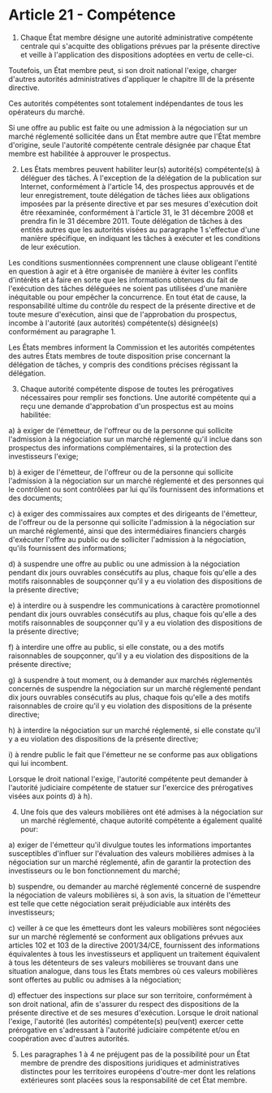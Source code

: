 # Article 21 - Compétence


1. Chaque État membre désigne une autorité administrative compétente centrale qui s'acquitte des obligations prévues par la présente directive et veille à l'application des dispositions adoptées en vertu de celle-ci.

Toutefois, un État membre peut, si son droit national l'exige, charger d'autres autorités administratives d'appliquer le chapitre III de la présente directive.

Ces autorités compétentes sont totalement indépendantes de tous les opérateurs du marché.

Si une offre au public est faite ou une admission à la négociation sur un marché réglementé sollicitée dans un État membre autre que l'État membre d'origine, seule l'autorité compétente centrale désignée par chaque État membre est habilitée à approuver le prospectus.

2. Les États membres peuvent habiliter leur(s) autorité(s) compétente(s) à déléguer des tâches. À l'exception de la délégation de la publication sur Internet, conformément à l'article 14, des prospectus approuvés et de leur enregistrement, toute délégation de tâches liées aux obligations imposées par la présente directive et par ses mesures d'exécution doit être réexaminée, conformément à l'article 31, le 31 décembre 2008 et prendra fin le 31 décembre 2011. Toute délégation de tâches à des entités autres que les autorités visées au paragraphe 1 s'effectue d'une manière spécifique, en indiquant les tâches à exécuter et les conditions de leur exécution.

Les conditions susmentionnées comprennent une clause obligeant l'entité en question à agir et à être organisée de manière à éviter les conflits d'intérêts et à faire en sorte que les informations obtenues du fait de l'exécution des tâches déléguées ne soient pas utilisées d'une manière inéquitable ou pour empêcher la concurrence. En tout état de cause, la responsabilité ultime du contrôle du respect de la présente directive et de toute mesure d'exécution, ainsi que de l'approbation du prospectus, incombe à l'autorité (aux autorités) compétente(s) désignée(s) conformément au paragraphe 1.

Les États membres informent la Commission et les autorités compétentes des autres États membres de toute disposition prise concernant la délégation de tâches, y compris des conditions précises régissant la délégation.

3. Chaque autorité compétente dispose de toutes les prérogatives nécessaires pour remplir ses fonctions. Une autorité compétente qui a reçu une demande d'approbation d'un prospectus est au moins habilitée:

a) à exiger de l'émetteur, de l'offreur ou de la personne qui sollicite l'admission à la négociation sur un marché réglementé qu'il inclue dans son prospectus des informations complémentaires, si la protection des investisseurs l'exige;

b) à exiger de l'émetteur, de l'offreur ou de la personne qui sollicite l'admission à la négociation sur un marché réglementé et des personnes qui le contrôlent ou sont contrôlées par lui qu'ils fournissent des informations et des documents;

c) à exiger des commissaires aux comptes et des dirigeants de l'émetteur, de l'offreur ou de la personne qui sollicite l'admission à la négociation sur un marché réglementé, ainsi que des intermédiaires financiers chargés d'exécuter l'offre au public ou de solliciter l'admission à la négociation, qu'ils fournissent des informations;

d) à suspendre une offre au public ou une admission à la négociation pendant dix jours ouvrables consécutifs au plus, chaque fois qu'elle a des motifs raisonnables de soupçonner qu'il y a eu violation des dispositions de la présente directive;

e) à interdire ou à suspendre les communications à caractère promotionnel pendant dix jours ouvrables consécutifs au plus, chaque fois qu'elle a des motifs raisonnables de soupçonner qu'il y a eu violation des dispositions de la présente directive;

f) à interdire une offre au public, si elle constate, ou a des motifs raisonnables de soupçonner, qu'il y a eu violation des dispositions de la présente directive;

g) à suspendre à tout moment, ou à demander aux marchés réglementés concernés de suspendre la négociation sur un marché réglementé pendant dix jours ouvrables consécutifs au plus, chaque fois qu'elle a des motifs raisonnables de croire qu'il y eu violation des dispositions de la présente directive;

h) à interdire la négociation sur un marché réglementé, si elle constate qu'il y a eu violation des dispositions de la présente directive;

i) à rendre public le fait que l'émetteur ne se conforme pas aux obligations qui lui incombent.

Lorsque le droit national l'exige, l'autorité compétente peut demander à l'autorité judiciaire compétente de statuer sur l'exercice des prérogatives visées aux points d) à h).

4. Une fois que des valeurs mobilières ont été admises à la négociation sur un marché réglementé, chaque autorité compétente a également qualité pour:

a) exiger de l'émetteur qu'il divulgue toutes les informations importantes susceptibles d'influer sur l'évaluation des valeurs mobilières admises à la négociation sur un marché réglementé, afin de garantir la protection des investisseurs ou le bon fonctionnement du marché;

b) suspendre, ou demander au marché réglementé concerné de suspendre la négociation de valeurs mobilières si, à son avis, la situation de l'émetteur est telle que cette négociation serait préjudiciable aux intérêts des investisseurs;

c) veiller à ce que les émetteurs dont les valeurs mobilières sont négociées sur un marché réglementé se conforment aux obligations prévues aux articles 102 et 103 de la directive 2001/34/CE, fournissent des informations équivalentes à tous les investisseurs et appliquent un traitement équivalent à tous les détenteurs de ses valeurs mobilières se trouvant dans une situation analogue, dans tous les États membres où ces valeurs mobilières sont offertes au public ou admises à la négociation;

d) effectuer des inspections sur place sur son territoire, conformément à son droit national, afin de s'assurer du respect des dispositions de la présente directive et de ses mesures d'exécution. Lorsque le droit national l'exige, l'autorité (les autorités) compétente(s) peu(vent) exercer cette prérogative en s'adressant à l'autorité judiciaire compétente et/ou en coopération avec d'autres autorités.

5. Les paragraphes 1 à 4 ne préjugent pas de la possibilité pour un État membre de prendre des dispositions juridiques et administratives distinctes pour les territoires européens d'outre-mer dont les relations extérieures sont placées sous la responsabilité de cet État membre.
